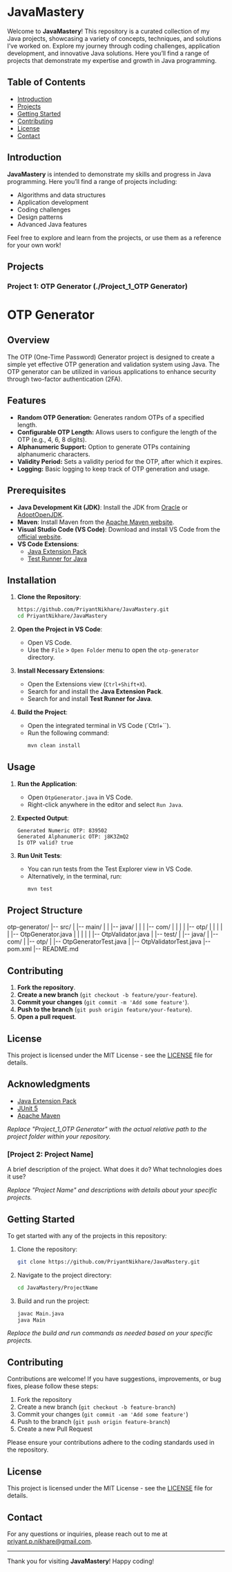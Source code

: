 # JavaMastery

Welcome to **JavaMastery**! This repository is a curated collection of my Java projects, showcasing a variety of concepts, techniques, and solutions I’ve worked on. Explore my journey through coding challenges, application development, and innovative Java solutions. Here you’ll find a range of projects that demonstrate my expertise and growth in Java programming.

## Table of Contents

- [Introduction](#introduction)
- [Projects](#projects)
- [Getting Started](#getting-started)
- [Contributing](#contributing)
- [License](#license)
- [Contact](#contact)

## Introduction

**JavaMastery** is intended to demonstrate my skills and progress in Java programming. Here you’ll find a range of projects including:
- Algorithms and data structures
- Application development
- Coding challenges
- Design patterns
- Advanced Java features

Feel free to explore and learn from the projects, or use them as a reference for your own work!

## Projects

### Project 1: OTP Generator (./Project_1_OTP Generator)

# OTP Generator

## Overview
The OTP (One-Time Password) Generator project is designed to create a simple yet effective OTP generation and validation system using Java. The OTP generator can be utilized in various applications to enhance security through two-factor authentication (2FA).

## Features
- **Random OTP Generation:** Generates random OTPs of a specified length.
- **Configurable OTP Length:** Allows users to configure the length of the OTP (e.g., 4, 6, 8 digits).
- **Alphanumeric Support:** Option to generate OTPs containing alphanumeric characters.
- **Validity Period:** Sets a validity period for the OTP, after which it expires.
- **Logging:** Basic logging to keep track of OTP generation and usage.

## Prerequisites
- **Java Development Kit (JDK)**: Install the JDK from [Oracle](https://www.oracle.com/java/technologies/javase-downloads.html) or [AdoptOpenJDK](https://adoptopenjdk.net/).
- **Maven**: Install Maven from the [Apache Maven website](https://maven.apache.org/download.cgi).
- **Visual Studio Code (VS Code)**: Download and install VS Code from the [official website](https://code.visualstudio.com/).
- **VS Code Extensions**:
  - [Java Extension Pack](https://marketplace.visualstudio.com/items?itemName=vscjava.vscode-java-pack)
  - [Test Runner for Java](https://marketplace.visualstudio.com/items?itemName=vscjava.vscode-java-test)

## Installation
1. **Clone the Repository**:
    ```sh
    https://github.com/PriyantNikhare/JavaMastery.git
    cd PriyantNikhare/JavaMastery
    ```

2. **Open the Project in VS Code**:
    - Open VS Code.
    - Use the `File` > `Open Folder` menu to open the `otp-generator` directory.

3. **Install Necessary Extensions**:
    - Open the Extensions view (`Ctrl+Shift+X`).
    - Search for and install the **Java Extension Pack**.
    - Search for and install **Test Runner for Java**.

4. **Build the Project**:
    - Open the integrated terminal in VS Code (`Ctrl+``).
    - Run the following command:
        ```sh
        mvn clean install
        ```

## Usage
1. **Run the Application**:
    - Open `OtpGenerator.java` in VS Code.
    - Right-click anywhere in the editor and select `Run Java`.

2. **Expected Output**:
    ```
    Generated Numeric OTP: 839502
    Generated Alphanumeric OTP: j8K3ZmQ2
    Is OTP valid? true
    ```

3. **Run Unit Tests**:
    - You can run tests from the Test Explorer view in VS Code.
    - Alternatively, in the terminal, run:
        ```sh
        mvn test
        ```

## Project Structure
otp-generator/
|-- src/
|   |-- main/
|   |   |-- java/
|   |   |   |-- com/
|   |   |   |   |-- otp/
|   |   |   |   |   |-- OtpGenerator.java
|   |   |   |   |   |-- OtpValidator.java
|   |-- test/
|       |-- java/
|           |-- com/
|               |-- otp/
|                   |-- OtpGeneratorTest.java
|                   |-- OtpValidatorTest.java
|-- pom.xml
|-- README.md

## Contributing
1. **Fork the repository**.
2. **Create a new branch** (`git checkout -b feature/your-feature`).
3. **Commit your changes** (`git commit -m 'Add some feature'`).
4. **Push to the branch** (`git push origin feature/your-feature`).
5. **Open a pull request**.

## License
This project is licensed under the MIT License - see the [LICENSE](LICENSE) file for details.

## Acknowledgments
- [Java Extension Pack](https://marketplace.visualstudio.com/items?itemName=vscjava.vscode-java-pack)
- [JUnit 5](https://junit.org/junit5/)
- [Apache Maven](https://maven.apache.org/)

*Replace "Project_1_OTP Generator" with the actual relative path to the project folder within your repository.*

### [Project 2: Project Name]
A brief description of the project. What does it do? What technologies does it use?

*Replace "Project Name" and descriptions with details about your specific projects.*

## Getting Started

To get started with any of the projects in this repository:

1. Clone the repository:
   ```sh
   git clone https://github.com/PriyantNikhare/JavaMastery.git
   ```

2. Navigate to the project directory:
   ```sh
   cd JavaMastery/ProjectName
   ```

3. Build and run the project:
   ```sh
   javac Main.java
   java Main
   ```

*Replace the build and run commands as needed based on your specific projects.*

## Contributing

Contributions are welcome! If you have suggestions, improvements, or bug fixes, please follow these steps:

1. Fork the repository
2. Create a new branch (`git checkout -b feature-branch`)
3. Commit your changes (`git commit -am 'Add some feature'`)
4. Push to the branch (`git push origin feature-branch`)
5. Create a new Pull Request

Please ensure your contributions adhere to the coding standards used in the repository.

## License

This project is licensed under the MIT License - see the [LICENSE](LICENSE) file for details.

## Contact

For any questions or inquiries, please reach out to me at [priyant.p.nikhare@gmail.com](mailto:priyant.p.nikhare@gmail.com).

---

Thank you for visiting **JavaMastery**! Happy coding!
